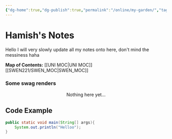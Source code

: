 ```yaml
---
{"dg-home":true,"dg-publish":true,"permalink":"/online/my-garden/","tags":["gardenEntry"],"dgPassFrontmatter":true}
---
```



# Hamish's Notes

Hello I will very slowly update all my notes onto here, don't mind the messiness haha

**Map of Contents:**
[[UNI MOC\|UNI MOC]]
[[SWEN221/SWEN_MOC\|SWEN_MOC]]

### Some swag renders


<p align="center">
Nothing here yet...
</p>



## Code Example
```java
public static void main(String[] args){
	System.out.println("Helloo");
}
```
